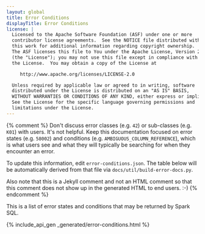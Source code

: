 ```yaml
---
layout: global
title: Error Conditions
displayTitle: Error Conditions
license: |
  Licensed to the Apache Software Foundation (ASF) under one or more
  contributor license agreements.  See the NOTICE file distributed with
  this work for additional information regarding copyright ownership.
  The ASF licenses this file to You under the Apache License, Version 2.0
  (the "License"); you may not use this file except in compliance with
  the License.  You may obtain a copy of the License at

     http://www.apache.org/licenses/LICENSE-2.0

  Unless required by applicable law or agreed to in writing, software
  distributed under the License is distributed on an "AS IS" BASIS,
  WITHOUT WARRANTIES OR CONDITIONS OF ANY KIND, either express or implied.
  See the License for the specific language governing permissions and
  limitations under the License.
---
```


{% comment %}
Don't discuss error classes (e.g. `42`) or sub-classes (e.g. `K01`) with users. It's not helpful.
Keep this documentation focused on error states (e.g. `58002`) and conditions (e.g.
`AMBIGUOUS_COLUMN_REFERENCE`), which is what users see and what they will typically be searching
for when they encounter an error.

To update this information, edit `error-conditions.json`. The table below will be automatically
derived from that file via `docs/util/build-error-docs.py`.

Also note that this is a Jekyll comment and not an HTML comment so that this comment does not show
up in the generated HTML to end users. :-)
{% endcomment %}

This is a list of error states and conditions that may be returned by Spark SQL.

{% include_api_gen _generated/error-conditions.html %}
